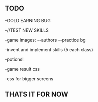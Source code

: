 ## TODO

-GOLD EARNING BUG

-//TEST NEW SKILLS

-game images:
--authors
--practice bg

-invent and implement skills (5 each class)

-potions!

-game result css

-css for bigger screens

## THATS IT FOR NOW
